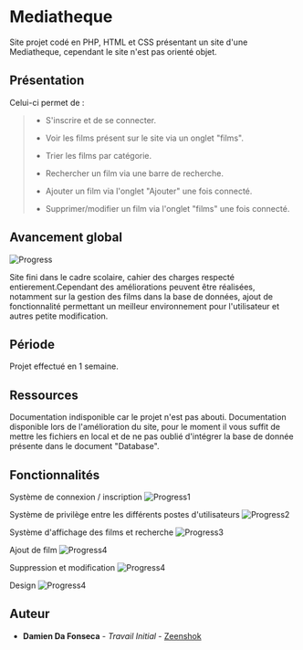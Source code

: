 # Mediatheque
Site projet codé en PHP, HTML et CSS présentant un site d'une Mediatheque, cependant le site n'est pas orienté objet.

## Présentation 

Celui-ci permet de :

> - S'inscrire et de se connecter.
>
> - Voir les films présent sur le site via un onglet "films".
>
> - Trier les films par catégorie.
>
> - Rechercher un film via une barre de recherche.
>
> - Ajouter un film via l'onglet "Ajouter" une fois connecté.
>
> - Supprimer/modifier un film via l'onglet "films" une fois connecté.

## Avancement global
   ![Progress](http://progressed.io/bar/65)

Site fini dans le cadre scolaire, cahier des charges respecté entierement.Cependant des améliorations peuvent être réalisées, notamment sur la gestion des films dans la base de données, ajout de fonctionnalité permettant un meilleur environnement pour l'utilisateur et autres petite modification.

## Période

Projet effectué en 1 semaine.

## Ressources
Documentation indisponible car le projet n'est pas abouti. Documentation disponible lors de l'amélioration du site, pour le moment il vous suffit de mettre les fichiers en local et de ne pas oublié d'intégrer la base de donnée présente dans le document "Database".

## Fonctionnalités 
Système de connexion / inscription
  ![Progress1](http://progressed.io/bar/100?title=done)

Système de privilège entre les différents postes d'utilisateurs
  ![Progress2](http://progressed.io/bar/100?title=done)

Système d'affichage des films et recherche
  ![Progress3](http://progressed.io/bar/80?title=done)
  
Ajout de film
  ![Progress4](http://progressed.io/bar/75?title=progress)
  
Suppression et modification
  ![Progress4](http://progressed.io/bar/90?title=progress)
  
Design
  ![Progress4](http://progressed.io/bar/80?title=progress)
  
## Auteur
* **Damien Da Fonseca** - *Travail Initial* - [Zeenshok](https://github.com/DaFonsecaDamien)
